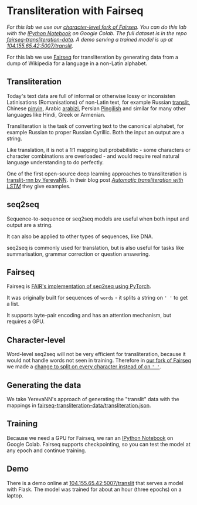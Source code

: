 # Transliteration with Fairseq

*For this lab we use our [character-level fork of Fairseq](https://github.com/deeplanguageclass/fairseq-transliteration).  You can do this lab with the [IPython Notebook](https://github.com/deeplanguageclass/fairseq-transliteration.ipynb) on Google Colab.  The full dataset is in the repo [fairseq-transliteration-data](https://github.com/deeplanguageclass/fairseq-transliteration-data).  A demo serving a trained model is up at [104.155.65.42:5007/translit](http://104.155.65.42:5007/translit).*

For this lab we use [Fairseq](https://facebook.ai/developers/tools/fairseq) for transliteration by generating data from a dump of Wikipedia for a language in a non-Latin alphabet.

## Transliteration

Today's text data are full of informal or otherwise lossy or inconsisten Latinisations (Romanisations) of non-Latin text, for example Russian [translit](https://en.wikipedia.org/wiki/Informal_romanizations_of_Cyrillic#Translit), Chinese [pinyin](https://en.wikipedia.org/wiki/Pinyin), Arabic [arabizi](https://en.wikipedia.org/wiki/Arabic_chat_alphabet), Persian [Pingilish](https://en.wikipedia.org/wiki/Romanization_of_Persian#ASCII_Internet_romanizations) and similar for many other languages like Hindi, Greek or Armenian.

Transliteration is the task of converting text to the canonical alphabet, for example Russian to proper Russian Cyrillic.  Both the input an output are a string.

Like translation, it is not a 1:1 mapping but probabilistic - some characters or character combinations are overloaded - and would require real natural language understanding to do perfectly.

One of the first open-source deep learning approaches to transliteration is [translit-rnn by YerevaNN](https://github.com/YerevaNN/translit-rnn/).  In their blog post [*Automatic transliteration with LSTM*](http://yerevann.github.io/2016/09/09/automatic-transliteration-with-lstm/) they give examples.


## seq2seq

Sequence-to-sequence or seq2seq models are useful when both input and output are a string.

It can also be applied to other types of sequences, like DNA.

seq2seq is commonly used for translation, but is also useful for tasks like summarisation, grammar correction or question answering.


## Fairseq

Fairseq is [FAIR's implementation of seq2seq using PyTorch](https://github.com/pytorch/fairseq).

It was originally built for sequences of `words` - it splits a string on `' '` to get a list.

It supports byte-pair encoding and has an attention mechanism, but requires a GPU.

## Character-level

Word-level seq2seq will not be very efficient for transliteration, because it would not handle words not seen in training.  Therefore in [our fork of Fairseq](https://github.com/deeplanguageclass/fairseq-transliteration) we made a [change to split on every character instead of on `' '`](https://github.com/deeplanguageclass/fairseq-transliteration/commit/c201085e9c88ccf3706fc9ef06ab131782e3ae53).

## Generating the data

We take YerevaNN's approach of generating the "translit" data with the mappings in [fairseq-transliteration-data/transliteration.json](https://github.com/deeplanguageclass/fairseq-transliteration-data/blob/master/transliteration.json).

## Training

Because we need a GPU for Fairseq, we ran an [IPython Notebook](https://github.com/deeplanguageclass/fairseq-transliteration.ipynb) on Google Colab.  Fairseq supports checkpointing, so you can test the model at any epoch and continue training.

## Demo

There is a demo online at [104.155.65.42:5007/translit](http://104.155.65.42:5007/translit) that serves a model with Flask.  The model was trained for about an hour (three epochs) on a laptop.
